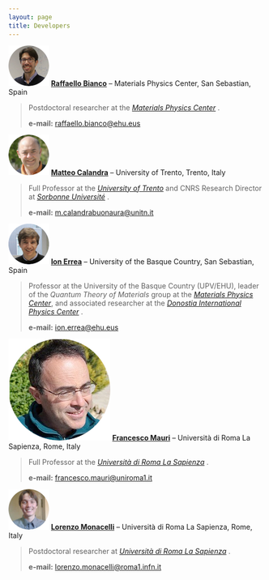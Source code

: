 ```yaml
---
layout: page
title: Developers
---
```


[![Raffaello Bianco](img/Raffaello_Bianco.jpg)](https://scholar.google.com/citations?user=YtXgXCAAAAAJ&hl=it) [**Raffaello Bianco**](https://scholar.google.com/citations?user=YtXgXCAAAAAJ&hl=it) – Materials Physics Center, San Sebastian, Spain

> Postdoctoral researcher at the [*Materials Physics Center*](https://cfm.ehu.es/eu/) .
>
>**e-mail:** raffaello.bianco@ehu.eus

[![Matteo Calandra](img/Matteo_Calandra.jpg)](https://mcalandra.github.io/) [**Matteo Calandra**](https://mcalandra.github.io/) – University of Trento, Trento, Italy

> Full Professor at the [*University of Trento*](https://www.unitn.it/) and CNRS Research Director at [*Sorbonne Université*](https://www.sorbonne-universite.fr/) .
>
>**e-mail:** m.calandrabuonaura@unitn.it

[![Ion Errea](img/Ion_Errea.jpg)](https://ionerrea.wordpress.com/) [**Ion Errea**](https://ionerrea.wordpress.com/) – University of the Basque Country, San Sebastian, Spain

> Professor at the University of the Basque Country (UPV/EHU), leader of the *Quantum Theory of Materials* group at the [*Materials Physics Center*](https://cfm.ehu.es/eu/), and associated researcher at the [*Donostia International Physics Center*](http://dipc.ehu.es/index.php) .
>
>**e-mail:** ion.errea@ehu.eus

[![Francesco Mauri](img/Francesco_Mauri.jpg)](http://www2.phys.uniroma1.it/doc/mauri/) [**Francesco Mauri**](http://www2.phys.uniroma1.it/doc/mauri/) – Università di Roma La Sapienza, Rome, Italy

> Full Professor at the [*Università di Roma La Sapienza*](https://www.uniroma1.it/en/pagina-strutturale/home) .
>
>**e-mail:** francesco.mauri@uniroma1.it

[![Lorenzo Monacelli](img/Lorenzo_Monacelli.jpg)](www.lafisicadimonacelli.it) [**Lorenzo Monacelli**](www.lafisicadimonacelli.it) – Università di Roma La Sapienza, Rome, Italy

> Postdoctoral researcher at [*Università di Roma La Sapienza*](https://www.uniroma1.it/en/pagina-strutturale/home) .
>
>**e-mail:** lorenzo.monacelli@roma1.infn.it
 
